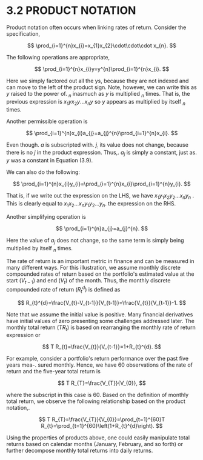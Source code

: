 # 3.2 PRODUCT NOTATION

Product notation often occurs when linking rates of return. Consider the specification,

$$
\prod_{i=1}^{n}x_{i}=x_{1}x_{2}\cdot\cdot\cdot x_{n}.
$$

The following operations are appropriate,

$$
\prod_{i=1}^{n}x_{i}y=y^{n}\prod_{i=1}^{n}x_{i}.
$$

Here we simply factored out all the ys, because they are not indexed and can move to the left of the product sign. Note, however, we can write this as $y$ raised to the power of. $_n$ inasmuch as $y$ is multiplied $_n$ times. That is, the previous expression is $x_{1}y x_{2}y\ldots x_{n}y\mathrm{~so~}y$ appears as multiplied by itself $_n$ times.

Another permissible operation is

$$
\prod_{i=1}^{n}x_{i}a_{j}=a_{j}^{n}\prod_{i=1}^{n}x_{i}.
$$

Even though. $a$ is subscripted with. $j_{:}$ its value does not change, because there is no $j$ in the product expression. Thus,. $a_{j}$ is simply a constant, just as. $y$ was a constant in Equation (3.9).

We can also do the following:

$$
\prod_{i=1}^{n}x_{i}y_{i}=\prod_{i=1}^{n}x_{i}\prod_{i=1}^{n}y_{i}.
$$

That is, if we write out the expression on the LHS, we have $x_{1}y_{1}x_{2}y_{2}\ldots x_{n}y_{n}$ . This is clearly equal to $x_{1}x_{2}\ldots x_{n}y_{1}y_{2}\ldots y_{n}.$ the expression on the RHS.

Another simplifying operation is

$$
\prod_{i=1}^{n}a_{j}=a_{j}^{n}.
$$

Here the value of $a_{j}$ does not change, so the same term is simply being multiplied by itself $_n$ times.

The rate of return is an important metric in finance and can be measured in many different ways. For this illustration, we assume monthly discrete compounded rates of return based on the portfolio's estimated value at the start $(V_{t-1})$ and end $(V_{t})$ of the month. Thus, the monthly discrete compounded rate of return $(R_{t}^{d})$ is defined as

$$
R_{t}^{d}=\frac{V_{t}-V_{t-1}}{V_{t-1}}=\frac{V_{t}}{V_{t-1}}-1.
$$

Note that we assume the initial value is positive. Many financial derivatives have initial values of zero presenting some challenges addressed later. The monthly total return $(T R_{t})$ is based on rearranging the monthly rate of return expression or

$$
T R_{t}=\frac{V_{t}}{V_{t-1}}=1+R_{t}^{d}.
$$

For example, consider a portfolio's return performance over the past five years mea-. sured monthly. Hence, we have 60 observations of the rate of return and the five-year total return is

$$
T R_{T}=\frac{V_{T}}{V_{0}},
$$

where the subscript in this case is 60. Based on the definition of monthly total return, we observe the following relationship based on the product notation,.

$$
T R_{T}=\frac{V_{T}}{V_{0}}=\prod_{t=1}^{60}T R_{t}=\prod_{t=1}^{60}\left(1+R_{t}^{d}\right).
$$

Using the properties of products above, one could easily manipulate total returns based on calendar months (January, February, and so forth) or further decompose monthly total returns into daily returns.
